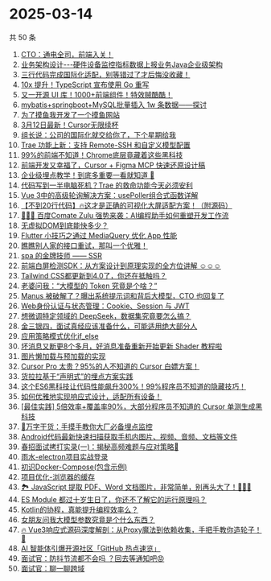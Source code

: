 # 2025-03-14

共 50 条

<!-- BEGIN JUEJIN -->
<!-- 最后更新时间 2025-03-14 04:23:31 +0800 -->
1. [CTO：通电全司，前端入关！](https://juejin.cn/post/7479995740032745535)
1. [业务架构设计---硬件设备监控指标数据上报业务Java企业级架构](https://juejin.cn/post/7480157532038332453)
1. [三行代码完成国际化适配，别等错过了才后悔没收藏！](https://juejin.cn/post/7480076971226284058)
1. [10x 提升！TypeScript 宣布使用 Go 重写](https://juejin.cn/post/7480512332775981096)
1. [又一开源 UI 库！1000+前端组件！特效贼酷酷！](https://juejin.cn/post/7480061880922193954)
1. [mybatis+springboot+MySQL批量插入 1w 条数据——探讨](https://juejin.cn/post/7480529891491020827)
1. [为了摸鱼我开发了一个摸鱼网站](https://juejin.cn/post/7480267450286653455)
1. [3月12日最新！Cursor无限续杯](https://juejin.cn/post/7480522174410948620)
1. [组长说：公司的国际化就交给你了，下个星期给我](https://juejin.cn/post/7480267450286800911)
1. [Trae 功能上新：支持 Remote-SSH 和自定义模型配置](https://juejin.cn/post/7480451950274854966)
1. [99%的前端不知道！Chrome底层竟藏着这些黑科技](https://juejin.cn/post/7479994388023640118)
1. [前端开发又幸福了，Cursor + Figma MCP 快速还原设计稿](https://juejin.cn/post/7480183580120055819)
1. [企业级埋点教学！到底多重要一看就知道 🦾](https://juejin.cn/post/7480160283312390144)
1. [代码写到一半电脑死机？Trae 的救命功能今天必须安利](https://juejin.cn/post/7480854376316174390)
1. [Vue 3中的高级轮询解决方案：usePoller组合式函数详解](https://juejin.cn/post/7480267450242285568)
1. [【不到20行代码】🔥这才是正确的可视化大屏适配方案！（附源码）](https://juejin.cn/post/7480157532038512677)
1. [🚀🚀🚀 百度Comate Zulu 强势来袭：AI编程助手如何重塑开发工作流](https://juejin.cn/post/7480374042844839945)
1. [无虚拟DOM到底能快多少？](https://juejin.cn/post/7480069116461088822)
1. [Flutter 小技巧之通过 MediaQuery 优化 App 性能](https://juejin.cn/post/7480783752483389494)
1. [瞧瞧别人家的接口重试，那叫一个优雅！](https://juejin.cn/post/7480061880922751010)
1. [spa 的金牌技师 —— SSR](https://juejin.cn/post/7480065614042333184)
1. [前端白屏检测SDK：从方案设计到原理实现的全方位讲解 ☺️☺️☺️](https://juejin.cn/post/7480454293683224585)
1. [Tailwind CSS都更新到4.0了，你还在抵触吗？](https://juejin.cn/post/7480734875723415552)
1. [老婆问我：“大模型的 Token 究竟是个啥？”](https://juejin.cn/post/7480431348487307291)
1. [Manus 被破解了？曝出系统提示词和背后大模型，CTO 也回复了](https://juejin.cn/post/7480075956927496227)
1. [Web身份认证与状态管理：Cookie、Session 与 JWT](https://juejin.cn/post/7480796435449905203)
1. [想微调特定领域的 DeepSeek，数据集究竟要怎么搞？](https://juejin.cn/post/7480365447214219273)
1. [金三银四，面试真经应该准备什么，可能适用绝大部分人](https://juejin.cn/post/7480464724096057381)
1. [应用策略模式优化if_else](https://juejin.cn/post/7480180932038262821)
1. [坏消息又断更8个多月，好消息准备重新开始更新 Shader 教程啦](https://juejin.cn/post/7480087984311222311)
1. [图片懒加载与预加载的实现](https://juejin.cn/post/7480033183637110793)
1. [Cursor Pro 太贵？95%的人不知道的 Cursor 白嫖方案！](https://juejin.cn/post/7480759955088932890)
1. [货拉拉基于“声明式”的埋点方案实践](https://juejin.cn/post/7480087984310861863)
1. [这个ES6黑科技让代码性能飙升300%！99%程序员不知道的隐藏技巧！](https://juejin.cn/post/7480761334361112588)
1. [如何优雅地实现响应式设计，适配所有设备！](https://juejin.cn/post/7480267450287407119)
1. [[最佳实践] 5倍效率+覆盖率90%，大部分程序员不知道的 Cursor 单测生成黑科技](https://juejin.cn/post/7480098720122912818)
1. [🚀万字干货：手摸手教你大厂必备埋点监控](https://juejin.cn/post/7480063293161209894)
1. [Android代码最新快速扫描获取手机内图片、视频、音频、文档等文件](https://juejin.cn/post/7480365447213711369)
1. [春招面试拷打实录(一)：揭秘高频难题与应对策略🧐](https://juejin.cn/post/7480841665681162275)
1. [雨水-electron项目实战登录](https://juejin.cn/post/7480717561761824818)
1. [初识Docker-Compose(包含示例)](https://juejin.cn/post/7480522174411096076)
1. [项目优化-浏览器的缓存](https://juejin.cn/post/7479994388023803958)
1. [🏞 JavaScript 提取 PDF、Word 文档图片，非常简单，别再头大了！💯💯💯](https://juejin.cn/post/7480604184565825572)
1. [‌ES Module 都过十岁生日了，你还不了解它的运行原理吗？](https://juejin.cn/post/7480455260839608339)
1. [Kotlin的协程，真能提升编程效率么？](https://juejin.cn/post/7480156828015017994)
1. [女朋友问我大模型参数究竟是个什么东西？](https://juejin.cn/post/7480063293161521190)
1. [🔥 Vue3响应式源码深度解剖：从Proxy魔法到依赖收集，手把手教你造轮子！🚀](https://juejin.cn/post/7480806033378099209)
1. [AI 智能体引爆开源社区「GitHub 热点速览」](https://juejin.cn/post/7480267450241253376)
1. [面试官：防抖节流都不会吗 ？回去等通知吧😡](https://juejin.cn/post/7480161953954807845)
1. [面试官：聊一聊跨域](https://juejin.cn/post/7480033183636389897)
<!-- END JUEJIN -->